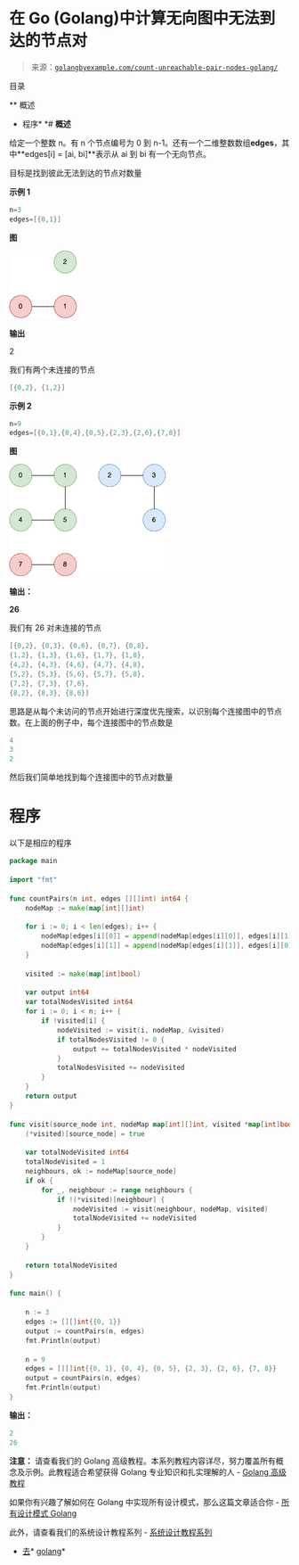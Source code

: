 <!--yml

类别：未分类

日期：2024-10-13 06:50:31

-->

# 在 Go (Golang)中计算无向图中无法到达的节点对

> 来源：[`golangbyexample.com/count-unreachable-pair-nodes-golang/`](https://golangbyexample.com/count-unreachable-pair-nodes-golang/)

目录

**   概述

+   程序*  *# **概述**

给定一个整数 n。有 n 个节点编号为 0 到 n-1。还有一个二维整数数组**edges**，其中**edges[i] = [ai, bi]**表示从 ai 到 bi 有一个无向节点。

目标是找到彼此无法到达的节点对数量

**示例 1**

```go
n=3
edges=[{0,1}]
```

**图**

![](img/8473545ae2c070f9173a090845f5e532.png)

**输出**

2

我们有两个未连接的节点

```go
[{0,2}, {1,2}]
```

**示例 2**

```go
n=9
edges=[{0,1},{0,4},{0,5},{2,3},{2,6},{7,8}]
```

**图**

![](img/649eee1225b6dbfbb0bd449cfb524479.png)

**输出：**

**26**

我们有 26 对未连接的节点

```go
[{0,2}, {0,3}, {0,6}, {0,7}, {0,8},
{1,2}, {1,3}, {1,6}, {1,7}, {1,8},
{4,2}, {4,3}, {4,6}, {4,7}, {4,8},
{5,2}, {5,3}, {5,6}, {5,7}, {5,8},
{7,2}, {7,3}, {7,6},
{8,2}, {8,3}, {8,6}]
```

思路是从每个未访问的节点开始进行深度优先搜索，以识别每个连接图中的节点数。在上面的例子中，每个连接图中的节点数是

```go
4
3
2
```

然后我们简单地找到每个连接图中的节点对数量

# **程序**

以下是相应的程序

```go
package main

import "fmt"

func countPairs(n int, edges [][]int) int64 {
	nodeMap := make(map[int][]int)

	for i := 0; i < len(edges); i++ {
		nodeMap[edges[i][0]] = append(nodeMap[edges[i][0]], edges[i][1])
		nodeMap[edges[i][1]] = append(nodeMap[edges[i][1]], edges[i][0])
	}

	visited := make(map[int]bool)

	var output int64
	var totalNodesVisited int64
	for i := 0; i < n; i++ {
		if !visited[i] {
			nodeVisited := visit(i, nodeMap, &visited)
			if totalNodesVisited != 0 {
				output += totalNodesVisited * nodeVisited
			}
			totalNodesVisited += nodeVisited
		}
	}
	return output
}

func visit(source_node int, nodeMap map[int][]int, visited *map[int]bool) int64 {
	(*visited)[source_node] = true

	var totalNodeVisited int64
	totalNodeVisited = 1
	neighbours, ok := nodeMap[source_node]
	if ok {
		for _, neighbour := range neighbours {
			if !(*visited)[neighbour] {
				nodeVisited := visit(neighbour, nodeMap, visited)
				totalNodeVisited += nodeVisited
			}
		}
	}

	return totalNodeVisited
}

func main() {

	n := 3
	edges := [][]int{{0, 1}}
	output := countPairs(n, edges)
	fmt.Println(output)

	n = 9
	edges = [][]int{{0, 1}, {0, 4}, {0, 5}, {2, 3}, {2, 6}, {7, 8}}
	output = countPairs(n, edges)
	fmt.Println(output)
}
```

**输出：**

```go
2
26
```

**注意：** 请查看我们的 Golang 高级教程。本系列教程内容详尽，努力覆盖所有概念及示例。此教程适合希望获得 Golang 专业知识和扎实理解的人 - [Golang 高级教程](https://golangbyexample.com/golang-comprehensive-tutorial/)

如果你有兴趣了解如何在 Golang 中实现所有设计模式，那么这篇文章适合你 - [所有设计模式 Golang](https://golangbyexample.com/all-design-patterns-golang/)

此外，请查看我们的系统设计教程系列 - [系统设计教程系列](https://techbyexample.com/system-design-questions/)

+   [去](https://golangbyexample.com/tag/go/)*   [golang](https://golangbyexample.com/tag/golang/)*

